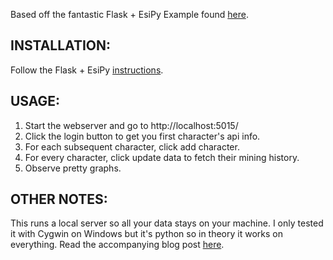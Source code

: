 Based off the fantastic Flask + EsiPy Example found [here](https://github.com/Kyria/flask-esipy-example).

## INSTALLATION:
Follow the Flask + EsiPy [instructions](https://github.com/Kyria/flask-esipy-example).

## USAGE:
1. Start the webserver and go to http://localhost:5015/
2. Click the login button to get you first character's api info.
3. For each subsequent character, click add character.
4. For every character, click update data to fetch their mining history.
5. Observe pretty graphs.

## OTHER NOTES:
This runs a local server so all your data stays on your machine.  I only tested it with Cygwin on Windows but it's python so in theory it works on everything.
Read the accompanying blog post [here](https://paulsulli.com/eve-online-an-adventure-with-the-api/).
